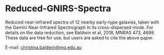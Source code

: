 # Reduced-GNIRS-Spectra
Reduced near-infrared spectra of 12 nearby early-type galaxies, taken with the Gemini Near-Infrared Spectrograph in its cross-dispersed mode. 
For details on the data reduction, see Baldwin et al, 2018, MNRAS 473, 4698
These data are free for use, but users are asked to cite the above paper.

E-mail: christina.baldwin@mq.edu.au


